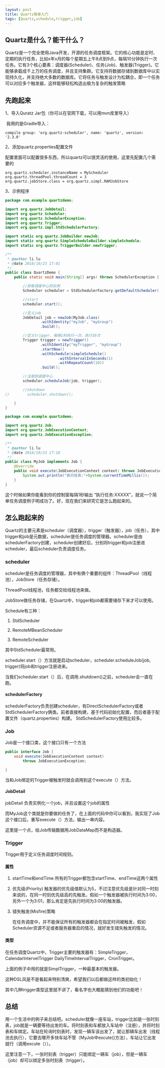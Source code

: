 ```yaml
---
layout: post
title: Quartz简单入门
tags: [Quartz,schedule,trigger,job]
---
```


## Quartz是什么？能干什么？

​	Quartz是一个完全使用Java开发，开源的任务调度框架。它的核心功能是定时、定期的执行任务，比如x年x月的每个星期五上午8点到9点，每隔10分钟执行一次任务。它有3个核心要素：调度器(Scheduler)、任务(Job)、触发器(Trigger)。它能够承载成千上万的任务调度，并且支持集群。它支持将数据存储到数据库中以实现持久化，并支持绝大多数的数据库。它将任务与触发设计为松耦合，即一个任务可以对应多个触发器，这样能够轻松构造出极为复杂的触发策略

## 先跑起来

1、导入Quratz Jar包（你可以在官网下载，可以用mvn库里导入）

​	我用的是Gradle导入：

```
compile group: 'org.quartz-scheduler', name: 'quartz', version: '2.3.0'
```



2、添加quartz.properties配置文件

​	配置里面可以配置很多东西，所以quartz可以很灵活的使用，这里先配置几个需要的

```
org.quartz.scheduler.instanceName = MyScheduler
org.quartz.threadPool.threadCount = 3
org.quartz.jobStore.class = org.quartz.simpl.RAMJobStore
```



3、示例程序

```java
package com.example.quartzdemo;

import org.quartz.JobDetail;
import org.quartz.Scheduler;
import org.quartz.SchedulerException;
import org.quartz.Trigger;
import org.quartz.impl.StdSchedulerFactory;

import static org.quartz.JobBuilder.newJob;
import static org.quartz.SimpleScheduleBuilder.simpleSchedule;
import static org.quartz.TriggerBuilder.newTrigger;

/**
 * @author li.lu
 * @date 2018/10/23 17:01
 */
public class QuartzDemo {
    public static void main(String[] args) throws SchedulerException {

        //获取调度中心的实例
        Scheduler scheduler = StdSchedulerFactory.getDefaultScheduler();

        //start
        scheduler.start();

        //定义job
        JobDetail job = newJob(MyJob.class)
                .withIdentity("myJob", "myGroup")
                .build();

        //定义trigger，每隔1秒执行一次，执行10次
        Trigger trigger = newTrigger()
                .withIdentity("myTrigger", "myGroup")
                .startNow()
                .withSchedule(simpleSchedule()
                        .withIntervalInSeconds(1)
                        .withRepeatCount(10))
                .build();

        //注册到调度中心
        scheduler.scheduleJob(job, trigger);

        //shutdown
//        scheduler.shutdown();

    }
}


```

```java
package com.example.quartzdemo;

import org.quartz.Job;
import org.quartz.JobExecutionContext;
import org.quartz.JobExecutionException;

/**
 * @author li.lu
 * @date 2018/10/23 17:18
 */
public class MyJob implements Job {
    @Override
    public void execute(JobExecutionContext context) throws JobExecutionException {
        System.out.println("执行任务:"+System.currentTimeMillis());
    }
}

```

这个时候如果你能看到你的控制窗每隔1秒输出 “执行任务:XXXXX”，就说一个简单任务调度例子明成功了。好，现在我们来研究它是怎么跑起来的。

## 怎么跑起来的

Quartz的主要元素是scheduler（调度器），trigger（触发器），job（任务），其中trigger和job是元数据，scheduler是任务调度的管理器。scheduler是由schedulerFactory创建，scheduler创建好后，分别将trigger和job注册进scheduler，最后scheduler负责调度任务。



### scheduler

scheduler是任务调度的管理器，其中有俩个重要的组件：ThreadPool（线程池），JobStore（任务存储）。

ThreadPool线程池，任务都交给线程池来做。

JobStore做任务存储，在Quartz中，trigger和job都需要储存下来才可以使用。

Schedule有三种：

1. StdScheduler

2. RemoteMBeanScheduler

3. RemoteScheduler

其中StdScheduler最常用。

scheduler.start（）方法就是启动scheduler，scheduler.scheduleJob(job, trigger)将job和trigger注册进来。

当我们scheduler.start（）后，在调用.shutdown()之前，scheduler会一直在跑。

#### schedulerFactory

schedulerFactory负责创建scheduler，有DirectSchedulerFactory或者StdSchedulerFactory俩类。前者直接构建，基于代码初始化配置，而后者基于配置文件（quartz.properties）构建。  StdSchedulerFactory使用比较多。



### Job

Job是一个接口类，这个接口只有一个方法

```java
public interface Job {
    void execute(JobExecutionContext context)
        throws JobExecutionException;

}
```

当和Job绑定的Trigger被触发时就会调用到这个execute（）方法。

#### JobDetail

jobDetail 负责实例化一个job，并且设置这个job的属性

而MyJob这个类就是你要做的任务了，在上面的代码中你可以看到，我实现了Job这个接口后，重写execute（）方法，输出一串内容。

这里提一个点，给Job传输数据用JobDataMap而不是构造器。



### Trigger

Trigger用于定义任务调度时间规则。

#### 属性

1. startTime和endTime 
   所有的Trigger都包含startTime、endTime这两个属性

2. 优先级(Priority) 
   触发器的优先级值默认为5，不过注意优先级是针对同一时刻来说的，在同一时刻优先级高的先触发。假如一个触发器被执行时间为3:00，另外一个为3:01，那么肯定是先执行时间为3:00的触发器。

3. 错失触发(Misfire)策略

   在任务调度中，并不能保证所有的触发器都会在指定时间被触发，假如Scheduler资源不足或者服务器重启的情况，就好发生错失触发的情况。

#### 类型

在任务调度Quartz中，Trigger主要的触发器有：SimpleTrigger，CalendarIntervelTrigger DailyTimeIntervalTrigger，CronTrigger。

上面的例子中用的就是SimplTrigger，一种最基本的触发器。

这种DSL风是不是看起来特别清爽，希望我们以后都做这样的类初始化！

其中几种trigger类型这里就不讲了，看名字也大概能猜到他们的功能吧！



## 总结

用一个生活中的例子来总结吧。scheduler就像一座车站，trigger比如是一张时刻表，job就是一辆要等待出发的车。将时刻表和车都放入车站中（注册），并将时刻表和车绑定。车站在轮询时刻表时，发现一辆车该出发了，就让那辆车出发（线程池去执行），它要去哪开多快车站不管（MyJob中excute()方法），车站让它出发就行（调用excute（））。

这里注意一下，一张时刻表（trigger）只能绑定一辆车（job），但是一辆车（job）却可以绑定多张时刻表（trigger）。



